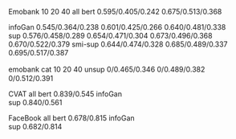 
Emobank         10                            20                  40                     all
bert        0.595/0.405/0.242                                                        0.675/0.513/0.368

infoGan     0.545/0.364/0.238         0.601/0.425/0.266     0.640/0.481/0.338        
sup         0.576/0.458/0.289         0.654/0.471/0.304     0.673/0.496/0.368      0.670/0.522/0.379
smi-sup     0.644/0.474/0.328         0.685/0.489/0.337     0.695/0.517/0.387




emobank cat    10                          20                                   40
unsup         0/0.465/0.346                  0/0.489/0.382　　　　　　　　　　　　　　　　0/0.512/0.391





CVAT                 all
bert              0.839/0.545
infoGan                              
sup               0.840/0.561       





FaceBook          all
bert            0.678/0.815
infoGan    
sup             0.682/0.814







